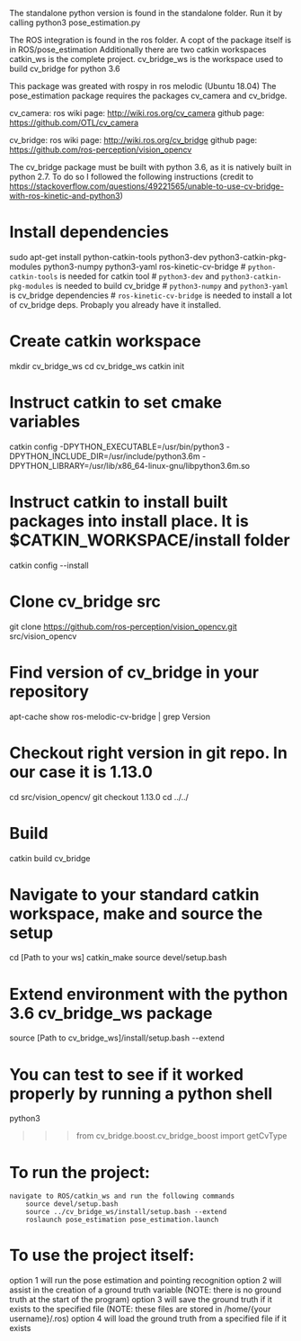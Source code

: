 The standalone python version is found in the standalone folder. 
    Run it by calling python3 pose_estimation.py

The ROS integration is found in the ros folder.
    A copt of the package itself is in ROS/pose_estimation
    Additionally there are two catkin workspaces
        catkin_ws is the complete project.
        cv_bridge_ws is the workspace used to build cv_bridge for python 3.6

This package was greated with rospy in ros melodic (Ubuntu 18.04)
The pose_estimation package requires the packages cv_camera and cv_bridge.

cv_camera:
    ros wiki page: http://wiki.ros.org/cv_camera
    github page: https://github.com/OTL/cv_camera

cv_bridge:
    ros wiki page: http://wiki.ros.org/cv_bridge
    github page: https://github.com/ros-perception/vision_opencv

The cv_bridge package must be built with python 3.6, as it is natively built in python 2.7. To do so I followed the following instructions
    (credit to https://stackoverflow.com/questions/49221565/unable-to-use-cv-bridge-with-ros-kinetic-and-python3)

# Install dependencies
sudo apt-get install python-catkin-tools python3-dev python3-catkin-pkg-modules python3-numpy python3-yaml ros-kinetic-cv-bridge
    # `python-catkin-tools` is needed for catkin tool
    # `python3-dev` and `python3-catkin-pkg-modules` is needed to build cv_bridge
    # `python3-numpy` and `python3-yaml` is cv_bridge dependencies
    # `ros-kinetic-cv-bridge` is needed to install a lot of cv_bridge deps. Probaply you already have it installed.

# Create catkin workspace
mkdir cv_bridge_ws
cd cv_bridge_ws
catkin init

# Instruct catkin to set cmake variables
catkin config -DPYTHON_EXECUTABLE=/usr/bin/python3 -DPYTHON_INCLUDE_DIR=/usr/include/python3.6m -DPYTHON_LIBRARY=/usr/lib/x86_64-linux-gnu/libpython3.6m.so

# Instruct catkin to install built packages into install place. It is $CATKIN_WORKSPACE/install folder
catkin config --install

# Clone cv_bridge src
git clone https://github.com/ros-perception/vision_opencv.git src/vision_opencv

# Find version of cv_bridge in your repository
apt-cache show ros-melodic-cv-bridge | grep Version

# Checkout right version in git repo. In our case it is 1.13.0
cd src/vision_opencv/
git checkout 1.13.0
cd ../../

# Build
catkin build cv_bridge

# Navigate to your standard catkin workspace, make and source the setup
cd [Path to your ws]
catkin_make
source devel/setup.bash

# Extend environment with the python 3.6 cv_bridge_ws package
source [Path to cv_bridge_ws]/install/setup.bash --extend

# You can test to see if it worked properly by running a python shell
python3
>>> from cv_bridge.boost.cv_bridge_boost import getCvType

# To run the project:
    navigate to ROS/catkin_ws and run the following commands
        source devel/setup.bash
        source ../cv_bridge_ws/install/setup.bash --extend
        roslaunch pose_estimation pose_estimation.launch

# To use the project itself:
option 1 will run the pose estimation and pointing recognition
option 2 will assist in the creation of a ground truth variable (NOTE: there is no ground truth at the start of the program)
option 3 will save the ground truth if it exists to the specified file (NOTE: these files are stored in /home/{your username}/.ros)
option 4 will load the ground truth from a specified file if it exists
